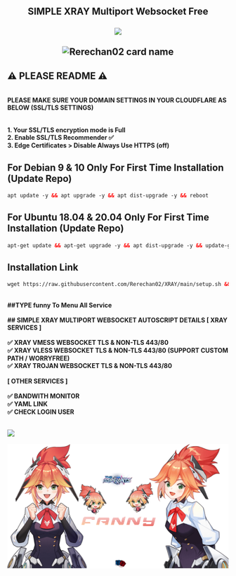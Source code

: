 <!DOCTYPE html>
<h2 align="center">
  SIMPLE XRAY Multiport Websocket Free<br>

<p align="center">  
  <img src="https://readme-typing-svg.herokuapp.com?color=%2336BCF7&center=true&vCenter=true&lines=Rerechan02" />  
  </p>

![Rerechan02 card name](https://cardivo.vercel.app/api?name=Funny%20Store&description=Hi,%20everyone!%20and%20Nice%20to%20meet%20you%20%F0%9F%91%8B&image=https://raw.githubusercontent.com/Rerechan02/simple-xray/main/funny1.jpg?v=4&backgroundColor=%23ecf0f1&telegram=/&github=Rerechan02&pattern=leaf&colorPattern=%23eaeaea)
  
## ⚠️ PLEASE README ⚠️
<b>
<br>
PLEASE MAKE SURE YOUR DOMAIN SETTINGS IN YOUR CLOUDFLARE AS BELOW (SSL/TLS SETTINGS)<br>
<br><br>1. Your SSL/TLS encryption mode is Full<br>2. Enable SSL/TLS Recommender ✅<br>3. Edge Certificates > Disable Always Use HTTPS (off)
<br>
</b>
</b>

## For Debian 9 & 10 Only For First Time Installation (Update Repo) <br>
 
  ```html
 apt update -y && apt upgrade -y && apt dist-upgrade -y && reboot
  ```
##   For Ubuntu 18.04 & 20.04 Only For First Time Installation (Update Repo) <br>
  
  ```html
 apt-get update && apt-get upgrade -y && apt dist-upgrade -y && update-grub && apt install curl -y && reboot
 ```
## Installation Link<br>

  ```html
wget https://raw.githubusercontent.com/Rerechan02/XRAY/main/setup.sh && chmod +x setup.sh && ./setup.sh
  ```
<b>
<br>
##TYPE funny To Menu All Service
<br>
<br>
## SIMPLE XRAY MULTIPORT WEBSOCKET AUTOSCRIPT DETAILS
<b>
[ XRAY SERVICES ] <br>
<br>
✅ XRAY VMESS WEBSOCKET TLS & NON-TLS 443/80<br>
✅ XRAY VLESS WEBSOCKET TLS & NON-TLS 443/80 (SUPPORT CUSTOM PATH / WORRYFREE)<br>
✅ XRAY TROJAN WEBSOCKET TLS & NON-TLS 443/80<br>
<br>
[ OTHER SERVICES ] <br>
<br>
✅ BANDWITH MONITOR <br>
✅ YAML LINK <br>
✅ CHECK LOGIN USER <br>
<br>

<a href="https://t.me/fn_project" target=”_blank”><img src="https://img.shields.io/static/v1?style=for-the-badge&logo=Telegram&label=Telegram&Chanel=Click%20Here&color=blue"></a><br>

![image](https://raw.githubusercontent.com/Rerechan02/simple-xray/main/funny2.png)<br></html>
